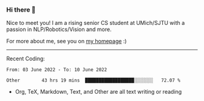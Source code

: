 ### Hi there 👋

Nice to meet you! I am a rising senior CS student at UMich/SJTU with a passion in NLP/Robotics/Vision and more. 

For more about me, see you on [my homepage](https://jiayipan.me) :)

---

Recent Coding:
<!--START_SECTION:waka-->

```text
From: 03 June 2022 - To: 10 June 2022

Other        43 hrs 19 mins  ██████████████████░░░░░░░   72.07 %
```

<!--END_SECTION:waka-->
- Org, TeX, Markdown, Text, and Other are all text writing or reading
